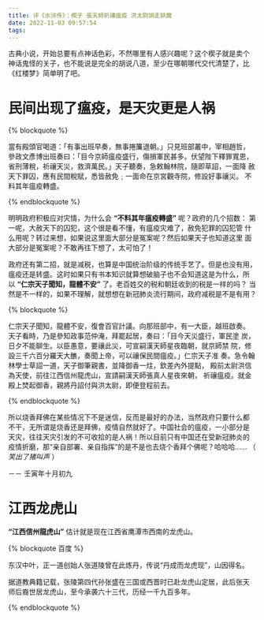 ```yaml
---
title: 评《水浒传》：楔子 張天師祈禳瘟疫 洪太尉誤走妖魔
date: 2022-11-03 09:57:54
tags:
---
```



古典小说，开始总要有点神话色彩，不然哪里有人感兴趣呢？这个楔子就是卖个
神话鬼怪的关子，也不能说是完全的胡说八道，至少在哪朝哪代交代清楚了，比
《红楼梦》简单明了吧。

# 民间出现了瘟疫，是天灾更是人祸

{% blockquote %}

當有殿頭官喝道：「有事出班早奏，無事捲簾退朝。」只見班部叢中，宰相趙哲，
參政文彥博出班奏曰：「目今京師瘟疫盛行，傷損軍民甚多。伏望陛下釋罪寬恩，
省刑薄稅，祈禳天災，救濟萬民。」天子聽奏，急敕翰林院，隨即草詔，一面降
赦天下罪囚，應有民間稅賦，悉皆赦免﹔一面命在京宮觀寺院，修設好事禳災。
不料其年瘟疫轉盛。

{% endblockquote %}

明明政府积极应对灾情，为什么会 **“不料其年瘟疫轉盛”** 呢？政府的几个招数：
第一呢，大赦天下的囚犯，这个很是看不懂，有瘟疫灾难了，赦免犯罪的囚犯管
什么用呢？转过来想，如果说这里面大部分是冤案呢？然后如果天子也知道这里
面大部分是冤案呢？不敢再往下想了，太可怕了！

政府还有第二招，就是减税，也算是中国统治阶级的传统手艺了。但是也没有用，
瘟疫还是转盛。这时如果只有书本知识就算想破脑子也不会知道这是为什么，所
以 **“仁宗天子聞知，龍體不安”** 了。老百姓交的税和朝廷收到的税是一样的吗？
当然是不一样的，如果不理解，就想想在新冠肺炎流行期间，政府减税是不是有用？

{% blockquote %}

 仁宗天子聞知，龍體不安，復會百官計議。向那班部中，有一大臣，越班啟奏。
 天子看時，乃是參知政事范仲淹，拜罷起居，奏曰：「目今天災盛行，軍民塗
 炭，日夕不能聊生。以臣愚意，要禳此災，可宣嗣漢天師星夜臨朝，就京師禁
 院，修設三千六百分羅天大醮，奏聞上帝，可以禳保民間瘟疫。」仁宗天子准
 奏。急令翰林學士草詔一道，天子御筆親書，並降御香一炷，欽差內外提點，
 殿前太尉洪信為天使，前往江西信州龍虎山，宣請嗣漢天師張真人星夜來朝，
 祈禳瘟疫。就金殿上焚起御香，親將丹詔付與洪太尉，即便登程前去。
 
 {% endblockquote %}

所以烧香拜佛在某些情况下不是迷信，反而是最好的办法，当然政府只要什么都
不干，无所谓是烧香还是拜佛，疫情自然就好了。中国社会的瘟疫，一小部分是
天灾，往往天灾引发的不可收拾的是人祸！所以目前只有中国还在受新冠肺炎的
疫情折磨，那“亲自部署、亲自指挥”的是不是也去烧个香拜个佛呢？哈哈哈......
（ _笑出了猪叫声_ ）

－－ 壬寅年十月初九

# 江西龙虎山

**“江西信州龍虎山”** 估计就是现在江西省鹰潭市西南的龙虎山。

{% blockquote 百度 %}

东汉中叶，正一道创始人张道陵曾在此炼丹，传说“丹成而龙虎现”，山因得名。

据道教典籍记载，张陵第四代孙张盛在三国或西晋时已赴龙虎山定居，此后张天
师后裔世居龙虎山，至今承袭六十三代，历经一千九百多年。

{% endblockquote %}
